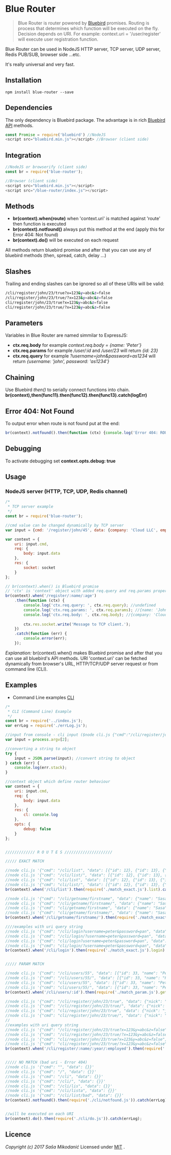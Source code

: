 # Blue Router
> Blue Router is router powered by [Bluebird](http://bluebirdjs.com/docs/getting-started.html) promises.
Routing is process that determines which function will be executed on the fly. Decision depends on URI. For example:
context.uri = '/user/register' will execute user registration function.

Blue Router can be used in NodeJS HTTP server, TCP server, UDP server, Redis PUB/SUB, browser side ...etc.

It's really universal and very fast.


## Installation
`npm install blue-router --save`


## Dependencies
The only dependency is Bluebird package. The advantage is in rich [Bluebird API](http://bluebirdjs.com/docs/api-reference.html) methods.
```javascript
const Promise = require('bluebird') //NodeJS
<script src="bluebird.min.js"></script> //Browser (client side)
```


## Integration
```javascript
//NodeJS or browserify (client side)
const br = require('blue-router');

//Browser (client side)
<script src="bluebird.min.js"></script>
<script src="/blue-router/index.js"></script>
```


## Methods
- **br(context).when(route)** when 'context.uri' is matched against 'route' then function is executed
- **br(context).notfound()** always put this method at the end (apply this for Error 404: Not found)
- **br(context).do()** will be executed on each request

All methods return bluebird promise and after that you can use any of bluebird methods (then, spread, catch, delay ...)


## Slashes
Trailing and ending slashes can be ignored so all of these URIs will be valid:
```bash
/cli/register/john/23/true?x=123&y=abc&z=false
/cli/register/john/23/true/?x=123&y=abc&z=false
cli/register/john/23/true?x=123&y=abc&z=false
cli/register/john/23/true/?x=123&y=abc&z=false
```

## Parameters
Variables in Blue Router are named simmilar to ExpressJS:
- **ctx.req.body** for example *context.req.body = {name: 'Peter'}*
- **ctx.req.params** for example */user/:id*  and */user/23* will return *{id: 23}*
- **ctx.req.query** for example *?username=john&password=as1234* will return *{username: 'john', password: 'as1234'}*


## Chaining
Use Bluebird *then()* to serially connect functions into chain.
**br(context),then(func11).then(func12).then(func13).catch(logErr)**

## Error 404: Not Found
To output error when route is not found put at the end:
```javascript
br(context).notfound().then(function (ctx) {console.log('Error 404: ROUTE ' + ctx.uri + ' NOT FOUND');}).catch(errLog)
```


## Debugging
To activate debugging set **context.opts.debug: true**



## Usage

### NodeJS server (HTTP, TCP, UDP, Redis channel)

```javascript
/*
 * TCP server example
 */
const br = require('blue-router');

//cmd value can be changed dynamically by TCP server
var input = {cmd: '/register/john/45', data: {company: 'Cloud LLC', employers: 257}};

var context = {
    uri: input.cmd,
    req: {
        body: input.data
    },
    res: {
        socket: socket
    }
};

// br(context).when() is Bluebird promise
// 'ctx' is 'context' object with added req.query and req.params properties
br(context).when('/register/:name/:age')
    .then(function (ctx) {
        console.log('ctx.req.query: ', ctx.req.query); //undefined
        console.log('ctx.req.params: ', ctx.req.params); //{name: 'John', age: 45}
        console.log('ctx.req.body: ', ctx.req.body); //{company: 'Cloud LLC', employers: 257}
        
        ctx.res.socket.write('Message to TCP client.');
    })
    .catch(function (err) {
        console.error(err);
    });

```
*Explanation:*
br(context).when() makes Bluebird promise and after that you can use all bluebird's API methods.
URI 'context.uri' can be fetched dynamically from browser's URL, HTTP/TCP/UDP server request or from command line (CLI).



## Examples

- Command Line examples [CLI](https://github.com/smikodanic/blue-router/examples/cli.js)

```javascript
/*
 * CLI (Command Line) Example
 */
const br = require('../index.js');
var errLog = require('./errLog.js');

//input from console - cli input ($node cli.js {"cmd":"/cli/register/john/23/true","data":{}})
var input = process.argv[2];

//converting a string to object
try {
    input = JSON.parse(input); //convert string to object
} catch (err) {
    console.log(err.stack);
}

//context object which define router behaviour
var context = {
    uri: input.cmd,
    req: {
        body: input.data
    },
    res: {
        cl: console.log
    },
    opts: {
        debug: false
    }
};


///////////// R O U T E S /////////////////////

///// EXACT MATCH

//node cli.js '{"cmd": "/cli/list", "data": [{"id": 12}, {"id": 13}, {"id": 14}]}'
//node cli.js '{"cmd": "/cli/list/", "data": [{"id": 12}, {"id": 13}, {"id": 14}]}'
//node cli.js '{"cmd": "cli/list", "data": [{"id": 12}, {"id": 13}, {"id": 14}]}'
//node cli.js '{"cmd": "cli/list/", "data": [{"id": 12}, {"id": 13}, {"id": 14}]}'
br(context).when('/cli/list').then(require('./match_exact.js').list).catch(errLog);

//node cli.js '{"cmd": "/cli/getname/firstname", "data": {"name": "Sasa"}}'
//node cli.js '{"cmd": "/cli/getname/firstname/", "data": {"name": "Sasa"}}'
//node cli.js '{"cmd": "cli/getname/firstname", "data": {"name": "Sasa"}}'
//node cli.js '{"cmd": "cli/getname/firstname/", "data": {"name": "Sasa"}}'
br(context).when('/cli/getname/firstname/').then(require('./match_exact.js').getname).catch(errLog);

////examples with uri query string
//node cli.js '{"cmd": "/cli/login?username=peter&password=pan", "data": {}}'
//node cli.js '{"cmd": "/cli/login/?username=peter&password=pan", "data": {}}'
//node cli.js '{"cmd": "cli/login?username=peter&password=pan", "data": {}}'
//node cli.js '{"cmd": "cli/login/?username=peter&password=pan", "data": {}}'
br(context).when('/cli/login').then(require('./match_exact.js').login).catch(errLog);


///// PARAM MATCH

//node cli.js '{"cmd": "/cli/users/55", "data": [{"id": 33, "name": "Peter"}, {"id": 55, "name": "Dean"}]}'
//node cli.js '{"cmd": "/cli/users/55/", "data": [{"id": 33, "name": "Peter"}, {"id": 55, "name": "Dean"}]}'
//node cli.js '{"cmd": "cli/users/55", "data": [{"id": 33, "name": "Peter"}, {"id": 55, "name": "Dean"}]}'
//node cli.js '{"cmd": "cli/users/55/", "data": [{"id": 33, "name": "Peter"}, {"id": 55, "name": "Dean"}]}'
br(context).when('/cli/users/:id').then(require('./match_param.js').get_user_by_id).catch(errLog);

//node cli.js '{"cmd": "/cli/register/john/23/true", "data": {"nick": "johnny"}}'
//node cli.js '{"cmd": "/cli/register/john/23/true/", "data": {"nick": "johnny"}}'
//node cli.js '{"cmd": "cli/register/john/23/true", "data": {"nick": "johnny"}}'
//node cli.js '{"cmd": "cli/register/john/23/true/", "data": {"nick": "johnny"}}'
//
//examples with uri query string
//node cli.js '{"cmd": "/cli/register/john/23/true?x=123&y=abc&z=false", "data": {"nick": "johnny"}}'
//node cli.js '{"cmd": "/cli/register/john/23/true/?x=123&y=abc&z=false", "data": {"nick": "johnny"}}'
//node cli.js '{"cmd": "cli/register/john/23/true?x=123&y=abc&z=false", "data": {"nick": "johnny"}}'
//node cli.js '{"cmd": "cli/register/john/23/true/?x=123&y=abc&z=false", "data": {"nick": "johnny"}}'
br(context).when('/cli/register/:name/:year/:employed').then(require('./match_param.js').register).catch(errLog);


///// NO MATCH (bad uri - Error 404)
//node cli.js '{"cmd": "", "data": {}}'
//node cli.js '{"cmd": "/", "data": {}}'
//node cli.js '{"cmd": "/cli", "data": {}}'
//node cli.js '{"cmd": "/cli/", "data": {}}'
//node cli.js '{"cmd": "/cli/lis", "data": {}}'
//node cli.js '{"cmd": "/cli/lista", "data": {}}'
//node cli.js '{"cmd": "/cli/list/bad", "data": {}}'
br(context).notfound().then(require('./cli/notfound.js')).catch(errLog); //put this after all when() methods


//will be executed on each URI
br(context).do().then(require('./cli/do.js')).catch(errLog);
```





## Licence
*Copyright (c) 2017 Saša Mikodanić*
Licensed under [MIT](https://github.com/smikodanic/angular-form-validator/blob/master/LICENSE) .
